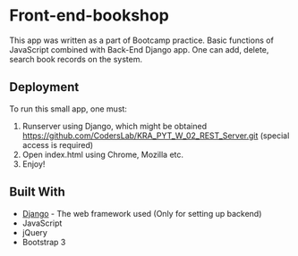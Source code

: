 # Front-end-bookshop

This app was written as a part of Bootcamp practice. Basic functions of JavaScript combined with Back-End Django app.
One can add, delete, search book records on the system.

## Deployment

To run this small app, one must:

1. Runserver using Django, which might be obtained https://github.com/CodersLab/KRA_PYT_W_02_REST_Server.git (special access is required)
2. Open index.html using Chrome, Mozilla etc.
3. Enjoy!


## Built With

* [Django](https://www.djangoproject.com/download/) - The web framework used (Only for setting up backend)
* JavaScript
* jQuery
* Bootstrap 3
